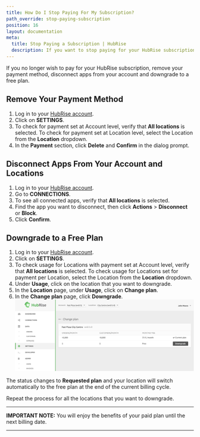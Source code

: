 ```yaml
---
title: How Do I Stop Paying For My Subscription?
path_override: stop-paying-subscription
position: 16
layout: documentation
meta:
  title: Stop Paying a Subscription | HubRise
  description: If you want to stop paying for your HubRise subscription, remove your payment method, disconnect apps from your account and downgrade to a free plan.
---
```


If you no longer wish to pay for your HubRise subscription, remove your payment method, disconnect apps from your account and downgrade to a free plan.

## Remove Your Payment Method

1. Log in to your [HubRise account](https://manager.hubrise.com/login).
1. Click on **SETTINGS**.
1. To check for payment set at Account level, verify that **All locations** is selected. To check for payment set at Location level, select the Location from the **Location** dropdown.
1. In the **Payment** section, click **Delete** and **Confirm** in the dialog prompt.

## Disconnect Apps From Your Account and Locations

1. Log in to your [HubRise account](https://manager.hubrise.com/login).
1. Go to **CONNECTIONS**.
1. To see all connected apps, verify that **All locations** is selected.
1. Find the app you want to disconnect, then click **Actions** > **Disconnect** or **Block**.
1. Click **Confirm**.

## Downgrade to a Free Plan

1. Log in to your [HubRise account](https://manager.hubrise.com/login).
1. Click on **SETTINGS**.
1. To check usage for Locations with payment set at Account level, verify that **All locations** is selected. To check usage for Locations set for payment per Location, select the Location from the **Location** dropdown.
1. Under **Usage**, click on the location that you want to downgrade.
1. In the **Location** page, under **Usage**, click on **Change plan**.
1. In the **Change plan** page, click **Downgrade**.
   ![Downgrade your HubRise location to a free plan](./images/070-downgrade-plan.png)

The status changes to **Requested plan** and your location will switch automatically to the free plan at the end of the current billing cycle.

Repeat the process for all the locations that you want to downgrade.

---

**IMPORTANT NOTE:** You will enjoy the benefits of your paid plan until the next billing date.

---
